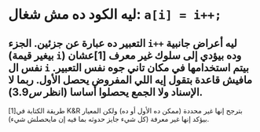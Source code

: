 ليه الكود ده مش شغال:
`a[i] = i++;`
==========
التعبير ده عبارة عن جزئين. الجزء `i++` ليه أعراض جانبية (بيغير قيمة `i`) وده بيؤدي إلى سلوك غير معرف  [1]عشان نفس ال `i` بيتم استخدامها في مكان تاني جوه نفس التعبير.
مافيش قاعدة بتقول إيه اللي المفروض يحصل الأول. ربما لا الإسناد ولا الجمع يحصلوا أساسا (انظر $س 3.9$).
------------------
 [1]طريقة الكتابة في K&R بترجح إنها غير محددة (ممكن ده الأول أو ده) ولكن المعيار بيؤكد إنها غير معرفة (كل شيء جايز حدوثه بما فيه إن مايحصلش شيء).
